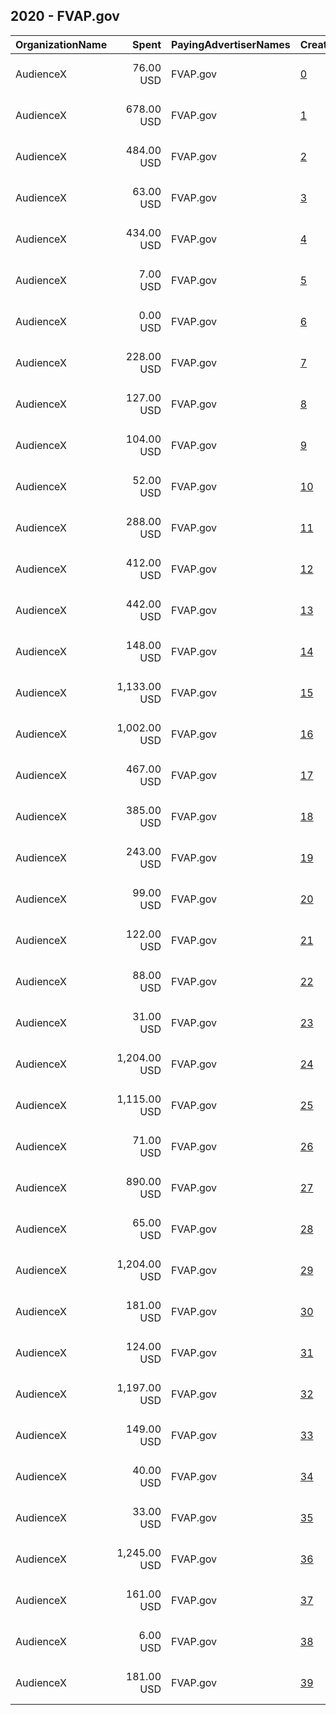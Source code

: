 ## 2020 - FVAP.gov 
|OrganizationName|Spent|PayingAdvertiserNames|CreativeUrls|Impressions|Genders|AgeBrackets|CountryCodes|BillingAddresses|CandidateBallotInformation|
|:---|---:|:---|:---|---:|:---|:---|:---|:---|:---|
|AudienceX|76.00 USD|FVAP.gov|[0](https://www.snap.com/political-ads/asset/45486bff9383c4a3cd2081e3e2e27b6165520c621c61ed54adb5fe26db6fda52?mediaType=mp4)|26,807||18+|united states|"13468 Beach Ave,Los Angeles,90292,US"||
|AudienceX|678.00 USD|FVAP.gov|[1](https://www.snap.com/political-ads/asset/47f811498448b89a0037258e896458d973c93f5e13b5b5929ef6899b97cc6daa?mediaType=mp4)|226,041||18+|united states|"13468 Beach Ave,Los Angeles,90292,US"||
|AudienceX|484.00 USD|FVAP.gov|[2](https://www.snap.com/political-ads/asset/2ff3068c97d175596b056ee9e06bdb6e955972e36458d936d267f1d78e3b07d4?mediaType=mp4)|182,275||18+|united states|"13468 Beach Ave,Los Angeles,90292,US"||
|AudienceX|63.00 USD|FVAP.gov|[3](https://www.snap.com/political-ads/asset/7ca615c3945eccdfecad7dcb4cb3f3b4552c7dc6d5e43b87e5caddefee0f6894?mediaType=mp4)|117,863||18+|united states|"13468 Beach Ave,Los Angeles,90292,US"||
|AudienceX|434.00 USD|FVAP.gov|[4](https://www.snap.com/political-ads/asset/8986f5e4098c5bf812d2c41de356ebb69b9dc2bf02f35a3c63c9bb5a44260d55?mediaType=mp4)|146,631||18+|united states|"13468 Beach Ave,Los Angeles,90292,US"||
|AudienceX|7.00 USD|FVAP.gov|[5](https://www.snap.com/political-ads/asset/9889430f1c69367034d119940aee0b432a38cb6f389032ac5a4d42973cf99a16?mediaType=mp4)|12,949||18+|united states|"13468 Beach Ave,Los Angeles,90292,US"||
|AudienceX|0.00 USD|FVAP.gov|[6](https://www.snap.com/political-ads/asset/e7a14876bb8bde9ad3fc02ddf1456846f068538f9cb2b7c337956ca1e8cdcf72?mediaType=mp4)|204||18+|united states|"13468 Beach Ave,Los Angeles,90292,US"||
|AudienceX|228.00 USD|FVAP.gov|[7](https://www.snap.com/political-ads/asset/922a09121c76b7688e77ff8d90dd5612661b74351a66557a2bc86b775288dc8b?mediaType=mp4)|483,070||18+|united states|"13468 Beach Ave,Los Angeles,90292,US"||
|AudienceX|127.00 USD|FVAP.gov|[8](https://www.snap.com/political-ads/asset/9c2ea382581c58890f64404b2dcb334e32c42e10de731e72cacb6227e80896a2?mediaType=mp4)|108,197|||united states|"13468 Beach Ave,Los Angeles,90292,US"||
|AudienceX|104.00 USD|FVAP.gov|[9](https://www.snap.com/political-ads/asset/9396896b661c6c439dc068de6247b8082dbddb0b2280d36da107d5820b361a28?mediaType=mp4)|34,036||18+|united states|"13468 Beach Ave,Los Angeles,90292,US"||
|AudienceX|52.00 USD|FVAP.gov|[10](https://www.snap.com/political-ads/asset/936167036e2d762b75573e977833d9cdddd1a875178df30ccbe57632830cae18?mediaType=mp4)|72,214||18+|united states|"13468 Beach Ave,Los Angeles,90292,US"||
|AudienceX|288.00 USD|FVAP.gov|[11](https://www.snap.com/political-ads/asset/120265b2680ed7291dfb8eac5105e626e9a6f71b93b1e2d71b401775cf77e989?mediaType=mp4)|811,483||18+|united states|"13468 Beach Ave,Los Angeles,90292,US"||
|AudienceX|412.00 USD|FVAP.gov|[12](https://www.snap.com/political-ads/asset/c6a8ab3250588ae8b23a4f0b825412f11daf7d3b77e2cfa62ab35127e79981f2?mediaType=mp4)|117,221||18+|united states|"13468 Beach Ave,Los Angeles,90292,US"||
|AudienceX|442.00 USD|FVAP.gov|[13](https://www.snap.com/political-ads/asset/c10a63f339fd05fb5a7206c8f85545297d914119d1eacbd40e37f7d11e35261d?mediaType=mp4)|130,388||18+|united states|"13468 Beach Ave,Los Angeles,90292,US"||
|AudienceX|148.00 USD|FVAP.gov|[14](https://www.snap.com/political-ads/asset/7d6777ef7bd012737de26a43eed57946a7c8219956f1a337cf19a65182beab58?mediaType=mp4)|212,299||18+|united states|"13468 Beach Ave,Los Angeles,90292,US"||
|AudienceX|1,133.00 USD|FVAP.gov|[15](https://www.snap.com/political-ads/asset/a797ed4457bd9b16f98693e836124de7a1bded96df696d14bd2a789440fba680?mediaType=mp4)|389,973||18+|united states|"13468 Beach Ave,Los Angeles,90292,US"||
|AudienceX|1,002.00 USD|FVAP.gov|[16](https://www.snap.com/political-ads/asset/44d332d07bb13d5e2e688d2a638078994e46a7ce50fe19101b033e1a4c7502cc?mediaType=mp4)|663,340|||united states|"13468 Beach Ave,Los Angeles,90292,US"||
|AudienceX|467.00 USD|FVAP.gov|[17](https://www.snap.com/political-ads/asset/a797ed4457bd9b16f98693e836124de7a1bded96df696d14bd2a789440fba680?mediaType=mp4)|190,748||18+|united states|"13468 Beach Ave,Los Angeles,90292,US"||
|AudienceX|385.00 USD|FVAP.gov|[18](https://www.snap.com/political-ads/asset/5715a76f87a0c3fa07b5ee4d0cd8d1460b44b2f7d2eadfed4f4b4b6f358bb3ec?mediaType=mp4)|103,354||18+|united states|"13468 Beach Ave,Los Angeles,90292,US"||
|AudienceX|243.00 USD|FVAP.gov|[19](https://www.snap.com/political-ads/asset/9c2ea382581c58890f64404b2dcb334e32c42e10de731e72cacb6227e80896a2?mediaType=mp4)|152,107|||united states|"13468 Beach Ave,Los Angeles,90292,US"||
|AudienceX|99.00 USD|FVAP.gov|[20](https://www.snap.com/political-ads/asset/0526e7205f0225d08d5865f5ee24d81676823133630407866d3abe36d1927057?mediaType=mp4)|194,132||18+|united states|"13468 Beach Ave,Los Angeles,90292,US"||
|AudienceX|122.00 USD|FVAP.gov|[21](https://www.snap.com/political-ads/asset/ae00b667d0a3583b14b76582fa2b888b0df33174b849963ce47420ade10929bf?mediaType=mp4)|251,463||18+|united states|"13468 Beach Ave,Los Angeles,90292,US"||
|AudienceX|88.00 USD|FVAP.gov|[22](https://www.snap.com/political-ads/asset/b5e3353992738556859d5f89d7d595b23ae24a1d182fecd8623b593047b7a8c9?mediaType=mp4)|151,419||18+|united states|"13468 Beach Ave,Los Angeles,90292,US"||
|AudienceX|31.00 USD|FVAP.gov|[23](https://www.snap.com/political-ads/asset/f20526d181b9c70d95b11e54aaf03a2680207996464da14f2d8d3c67e6c1adcc?mediaType=mp4)|52,315||18+|united states|"13468 Beach Ave,Los Angeles,90292,US"||
|AudienceX|1,204.00 USD|FVAP.gov|[24](https://www.snap.com/political-ads/asset/4d5e082a8c6ee3c7954f66501f0aeecc55326572874473efe9156f7d380049be?mediaType=mp4)|405,781||18+|united states|"13468 Beach Ave,Los Angeles,90292,US"||
|AudienceX|1,115.00 USD|FVAP.gov|[25](https://www.snap.com/political-ads/asset/2ff3068c97d175596b056ee9e06bdb6e955972e36458d936d267f1d78e3b07d4?mediaType=mp4)|394,927||18+|united states|"13468 Beach Ave,Los Angeles,90292,US"||
|AudienceX|71.00 USD|FVAP.gov|[26](https://www.snap.com/political-ads/asset/ba2d0053179a24af4163b13e58c784d22f744bff55f0622a08ac180c366ff97b?mediaType=mp4)|31,261||18+|united states|"13468 Beach Ave,Los Angeles,90292,US"||
|AudienceX|890.00 USD|FVAP.gov|[27](https://www.snap.com/political-ads/asset/b944a4227698860af0cc7c655257a0348cedac3cb6d681232b0f2004a7818aee?mediaType=mp4)|218,477||18+|united states|"13468 Beach Ave,Los Angeles,90292,US"||
|AudienceX|65.00 USD|FVAP.gov|[28](https://www.snap.com/political-ads/asset/df2f395d886a2aa623fbc20dfffdda398fab732778e505268fb71c2f8537d161?mediaType=mp4)|32,135||18+|united states|"13468 Beach Ave,Los Angeles,90292,US"||
|AudienceX|1,204.00 USD|FVAP.gov|[29](https://www.snap.com/political-ads/asset/c6a8ab3250588ae8b23a4f0b825412f11daf7d3b77e2cfa62ab35127e79981f2?mediaType=mp4)|478,053||18+|united states|"13468 Beach Ave,Los Angeles,90292,US"||
|AudienceX|181.00 USD|FVAP.gov|[30](https://www.snap.com/political-ads/asset/69ea451eff327a9013ad23a488917d530f7a71cc5cc17757d6fdc9e7e09143ce?mediaType=mp4)|74,155||18+|united states|"13468 Beach Ave,Los Angeles,90292,US"||
|AudienceX|124.00 USD|FVAP.gov|[31](https://www.snap.com/political-ads/asset/200c602c29d52f9ba0db56535a3a15c6f468c3213ea04874a3399c3ab992501a?mediaType=mp4)|40,566||18+|united states|"13468 Beach Ave,Los Angeles,90292,US"||
|AudienceX|1,197.00 USD|FVAP.gov|[32](https://www.snap.com/political-ads/asset/8986f5e4098c5bf812d2c41de356ebb69b9dc2bf02f35a3c63c9bb5a44260d55?mediaType=mp4)|342,823||18+|united states|"13468 Beach Ave,Los Angeles,90292,US"||
|AudienceX|149.00 USD|FVAP.gov|[33](https://www.snap.com/political-ads/asset/44d332d07bb13d5e2e688d2a638078994e46a7ce50fe19101b033e1a4c7502cc?mediaType=mp4)|133,050|||united states|"13468 Beach Ave,Los Angeles,90292,US"||
|AudienceX|40.00 USD|FVAP.gov|[34](https://www.snap.com/political-ads/asset/19a2f9272565f47163bd9855a43759724777682af7378f4776ce6c987bfe6f2f?mediaType=mp4)|65,217||18+|united states|"13468 Beach Ave,Los Angeles,90292,US"||
|AudienceX|33.00 USD|FVAP.gov|[35](https://www.snap.com/political-ads/asset/bfd0a9fff403b2291e4394c69bd03b7b88d51902085ed57d028039b0598c5b8f?mediaType=mp4)|44,768||18+|united states|"13468 Beach Ave,Los Angeles,90292,US"||
|AudienceX|1,245.00 USD|FVAP.gov|[36](https://www.snap.com/political-ads/asset/5715a76f87a0c3fa07b5ee4d0cd8d1460b44b2f7d2eadfed4f4b4b6f358bb3ec?mediaType=mp4)|332,241||18+|united states|"13468 Beach Ave,Los Angeles,90292,US"||
|AudienceX|161.00 USD|FVAP.gov|[37](https://www.snap.com/political-ads/asset/5f0de4bed75e875b2848ab6a50ac1e8100df65f909dd2f4d5314f87b2f0d1b53?mediaType=mp4)|263,482||18+|united states|"13468 Beach Ave,Los Angeles,90292,US"||
|AudienceX|6.00 USD|FVAP.gov|[38](https://www.snap.com/political-ads/asset/ec7fec23fbc0242fbd84ee61da33a98ac8df11f6d74a79d033af6fc5cf968283?mediaType=mp4)|14,974||18+|united states|"13468 Beach Ave,Los Angeles,90292,US"||
|AudienceX|181.00 USD|FVAP.gov|[39](https://www.snap.com/political-ads/asset/93bad6125b60bf025010b59d8811c0f4188f18fcd14e6abbc83b018aebb286cd?mediaType=mp4)|328,621||18+|united states|"13468 Beach Ave,Los Angeles,90292,US"||
